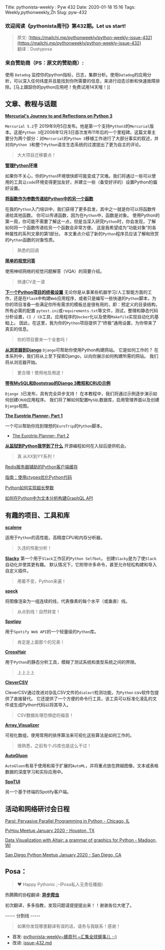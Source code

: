 Title: pythonista-weekly : Pyw 432
Date: 2020-01-18 15:16
Tags: Weekly,pythonweekly,Zh 
Slug: pyw-432

### 欢迎阅读《pythonista周刊》第432期。Let us start!


>原文: [https://mailchi.mp/pythonweekly/python-weekly-issue-432](https://mailchi.mp/pythonweekly/python-weekly-issue-432)  
>翻译：Dustyposa

### 来自赞助商（PS：原文的赞助商）:

使用 `Datadog` 监控你的python指标，日志，集群分析。使用`Datadog`的应用分析，可以深入任何纬度并且能找到你所需要的信息，来进行动态诊断和快速故障排除。[马上跟踪你的python应用吧！免费试用14天哦！](


## 文章、教程与话题

**[Mercurial's Journey to and Reflections on Python 3](https://gregoryszorc.com/blog/2020/01/13/mercurial's-journey-to-and-reflections-on-python-3/)**

`Mercurial 5.2`于 2019年9月5日发布。他是第一个支持`Python3`的`Mercurial`版本。这是`Python 3`在2008年12月3日首次发布11年后的一个里程碑。这篇文章主要分为两个部分：对`Mercurial`的`Python 3`移植工作进行了大部分事实的叙述，并对向`Python 3`和整个`Python`语言生态系统的过渡提出了更为自主的评论。

> 大大项目迁移要点！

**[管理Python环境](https://www.pluralsight.com/tech-blog/managing-python-environments/)**

如果你不关心，你的`Python`环境很快即可能变成了灾难。我们将通过一些可以使用的工具让`code`环境变得更加友好，并建立一些（备受好评的）设置Python的偏好设置。



**[将函数作为参数传递给Python中的另一个函数](https://treyhunner.com/2020/01/passing-functions-as-arguments/)**

在我的`Python`入门培训中，我们获得了更多启发，其中之一就是你可以将函数传递给其他函数。 你可以传递函数，因为在`Python`中，函数是对象。 使用Python的第一周，你可能不需要了解这一点，但是当深入研究`Python`时，你会发现，了解如何将一个函数传递给另一个函数会非常方便。 这是我希望成为“功能对象”的各种属性的系列文章的第1部分。 本文重点介绍了新的`Python`程序员应该了解和欣赏的`Python`函数的对象性质。

> 熟悉的回调

**[简单的视觉问答](https://victorzhou.com/blog/easy-vqa/)**

使用神经网络的视觉问题解答（VQA）的简要介绍。

> 快速CV走一波

**[下一个Python项目的终极设置](https://martinheinz.dev/blog/14)**
无论你是从事某些机器学习/人工智能方面的工作，还是在`Flask`中构建`Web`应用程序，或者只是编写一些快速的`Python`脚本，为你的项目准备一些满足你所有需求的模板总是很有用的，即：预定义的目录结构，所有必需的配置 `pytest.ini`或`requirements.txt`等文件，测试，整理和静态代码分析设置，`CI / CD`工具，应用程序的`Docker`化以及使用`Makefile`实现自动化的基础上。 因此，在这里，我为你的`Python`项目提供了“终极”通用设置，为你带来了真实的信息。

> 你的项目要来一个全套吗！

**[从浏览器到Django](https://www.mattlayman.com/understand-django/browser-to-django/)**
`Django`可帮助你使用Python构建网站。 它是如何工作的？ 在本系列中，我们将从上至下探索Django，以向你展示如何构建所需的网站。 我们将从浏览器开始。

> 更合理！使用地及用途！

**[带有MySQL和Bootstrap的Django 3教程和CRUD示例](https://www.ahmedbouchefra.com/blog/django-3-tutorial-and-crud-example-with-mysql-and-bootstrap/)**

`Django 3`已发布，具有完全异步支持！ 在本教程中，我们将通过示例逐步演示如何创建`CRUD`应用程序。 我们将了解如何配置`MySQL`数据库，启用管理界面以及创建`Django`视图。



**[The Eurotrip Planner- Part 1](https://shreyasgokhale.com/tech-blog/eurotrip-planner-part-1)**

一个可以帮助你找到理想的`EuroTrip`的`Python`脚本。

- [The Eurotrip Planner- Part 2](https://shreyasgokhale.com/tech-blog/eurotrip-planner-part-2)

**[从监狱到Python我学到了什么](https://opensource.com/article/20/1/prison-to-python)**
开源编程如何在入狱后提供机会。

> 真 从XX到YY系列！

[Redis服务器辅助的Python客户端缓存](https://engineering.redislabs.com/posts/redis-assisted-client-side-caching-in-python/)

[指南：使用ctypes优化Python代码](https://samuelstevens.me/writing/optimizing-python-code-with-ctypes)

[Python如何实现超长整数](https://arpitbhayani.me/blogs/super-long-integers)

[如何在Python中为文本分析构建GraphQL API](https://atheros.ai/blog/how-to-build-graphql-api-for-text-analytics-in-python)



## 有趣的项目、工具和库

**[scalene](https://github.com/emeryberger/scalene)**

适用于`Python`的高性能，高精度CPU和内存分析器。

> 久违的性能分析！



**[Slacky](https://github.com/M4cs/Slacky)**
第一个用于`Slack`工作区的`Python Selfbot`。 创建`Slacky`是为了使`Slack`自动化并使其更有趣。 默认情况下，它附带许多命令，甚至允许轻松构建和导入自定义插件。

> 用着不变，Python来遍！

**[speck](https://github.com/lucashadfield/speck)**

将图像渲染为一组连续的线，代表像素的每个水平（或垂直）线。

> 从点到线！自然转变！

**[Spotipy](https://github.com/plamere/spotipy)**

用于`Spotify Web API`的一个轻量级的`Python`库。

> 肯定是上面那个的兄弟！

**[CrossHair](https://github.com/pschanely/CrossHair)**

用于`Python`的静态分析工具，模糊了测试系统和类型系统之间的界限。

> 上上上上



**[CleverCSV](https://github.com/alan-turing-institute/CleverCSV)** 

CleverCSV通过改进对杂乱CSV文件的`dialect`检测功能，为`Python` csv软件包提供了直接替代。 它还提供了一个方便的命令行工具，该工具可以标准化凌乱的文件或生成Python代码以将其导入。

> CSV数据处理恐惧症的福音！



**[Array_Visualizer](https://github.com/Sklyvan/Array_Visualizer)**

可视化数组，使用常用的排序算法来可视化这些算法是如何工作的。

> 很熟悉，之前有个JS库也是这么干过！

**[AutoGluon](https://github.com/awslabs/autogluon)**

`AutoGluon`有易于使用和易于扩展的`AutoML`，并将重点放在跨越图像，文本或表格数据的深度学习和实际应用中。

**[SpoTUI](https://github.com/ceuk/spotui)**

另一个基于终端的Spotify客户端。



## 活动和网络研讨会日程

[Parsl: Pervasive Parallel Programming in Python - Chicago, IL](https://www.meetup.com/PyDataChi/events/267549801/)

[PyHou Meetup January 2020 - Houston, TX](https://www.meetup.com/python-14/events/ndcfkrybccbcc/)

[Data Visualization with Altair: a grammar of graphics for Python - Madison, WI](https://www.meetup.com/PyData-Madison/events/267088359/)

[San Diego Python Meetup January 2020 - San Diego, CA](https://www.meetup.com/pythonsd/events/xrtzkrybccbfc/)

## Posa：

> ❤️ Happy Pythonic ;-(Posa私人无责任播报)  

热腾腾的协程翻译: **[异步爬虫](https://github.com/Dustyposa/goSpider/blob/master/python_advance/%E7%BF%BB%E8%AF%91%E8%AE%A1%E5%88%92/%E5%BC%82%E6%AD%A5%E7%88%AC%E8%99%AB)**

初次翻译，多多指教，发现问题请提提提出来！！谢谢各位大佬了。

----- 分割线 -----

> 如果你发现哪里翻译有误的话，请务与我联系！感谢！
>




- 首发: [pythonista-weekly~蠎周刊 ~汇集全球蠎事儿 ;-)](http://weekly.pychina.org/python-weekly/pyw-432.html)
- 改进: [issue-432.md](https://github.com/PyChina/weekly/blob/master/content/python-weekly/issue#432.md)


